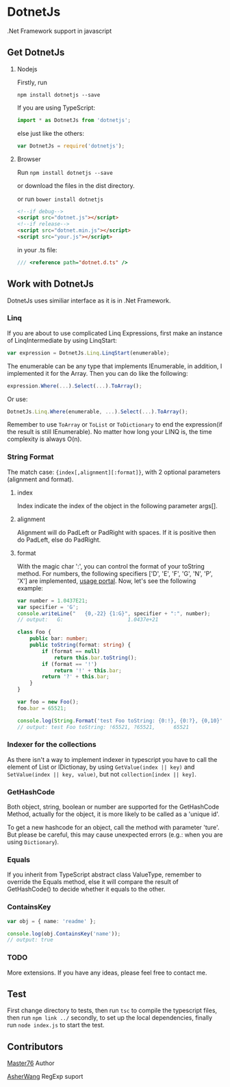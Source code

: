 # DotnetJs

.Net Framework support in javascript

## Get DotnetJs

1. Nodejs

    Firstly, run

    ```npm
    npm install dotnetjs --save
    ```

    If you are using TypeScript:

    ```typescript
    import * as DotnetJs from 'dotnetjs';
    ```

    else just like the others:

    ```javascript
    var DotnetJs = require('dotnetjs');
    ```

2. Browser

    Run ```npm install dotnetjs --save```

    or download the files in the dist directory.

    or run ```bower install dotnetjs```

    ```html
    <!--if debug-->
    <script src="dotnet.js"></script>
    <!--if release-->
    <script src="dotnet.min.js"></script>
    <script src="your.js"></script>
    ```

    in your .ts file:

    ```typescript
    /// <reference path="dotnet.d.ts" />
    ```

## Work with DotnetJs

DotnetJs uses similiar interface as it is in .Net Framework.

### Linq

If you are about to use complicated Linq Expressions, first make an instance of LinqIntermediate by using LinqStart:

```typescript
var expression = DotnetJs.Linq.LinqStart(enumerable);
```

The enumerable can be any type that implements IEnumerable, in addition, I implemented it for the Array. Then you can do like the following:

```typescript
expression.Where(...).Select(...).ToArray();
```

Or use:

```typescript
DotnetJs.Linq.Where(enumerable, ...).Select(...).ToArray();
```

Remember to use ```ToArray``` or ```ToList``` or ```ToDictionary``` to end the expression(if the result is still IEnumerable). No matter how long your LINQ is, the time complexity is always O(n).

### String Format

The match case: ```{index[,alignment][:format]}```, with 2 optional parameters (alignment and format).

1. index

    Index indicate the index of the object in the following parameter args[].

2. alignment

    Alignment will do PadLeft or PadRight with spaces. If it is positive then do PadLeft, else do PadRight.

3. format

    With the magic char ':', you can control the format of your toString method. For numbers, the following specifiers ['D', 'E', 'F', 'G', 'N', 'P', 'X'] are implemented, [usage portal](https://msdn.microsoft.com/en-us/library/dwhawy9k(v=vs.110).aspx).
    Now, let's see the following example:

    ```typescript
    var number = 1.0437E21;
    var specifier = 'G';
    console.writeLine("   {0,-22} {1:G}", specifier + ":", number);
    // output:   G:                     1.0437e+21
    
    class Foo {
        public bar: number;
        public toString(format: string) {
            if (format == null)
                return this.bar.toString();
            if (format == '!')
                return '!' + this.bar;
            return '?' + this.bar;
        }
    }

    var foo = new Foo();
    foo.bar = 65521;

    console.log(String.Format('test Foo toString: {0:!}, {0:?}, {0,10}', foo));
    // output: test Foo toString: !65521, ?65521,      65521
    ```

### Indexer for the collections

As there isn't a way to implement indexer in typescript you have to call the element of List or IDictionay, by using ```GetValue(index || key)``` and ```SetValue(index || key, value)```, but not ```collection[index || key]```.

### GetHashCode

Both object, string, boolean or number are supported for the GetHashCode Method, actually for the object, it is more likely to be called as a 'unique id'.

To get a new hashcode for an object, call the method with parameter 'ture'. But please be careful, this may cause unexpected errors (e.g.: when you are using ```Dictionary```).

### Equals

If you inherit from TypeScript abstract class ValueType, remember to override the Equals method, else it will compare the result of GetHashCode() to decide whether it equals to the other.

### ContainsKey

```typescript
var obj = { name: 'readme' };

console.log(obj.ContainsKey('name'));
// output: true
```

### TODO

More extensions. If you have any ideas, please feel free to contact me.

## Test

First change directory to tests, then run ```tsc``` to compile the typescript files, then run ```npm link ../``` secondly, to set up the local dependencies, finally run ```node index.js``` to start the test.

## Contributors

[Master76](https://github.com/Master76) Author

[AsherWang](https://github.com/AsherWang) RegExp suport